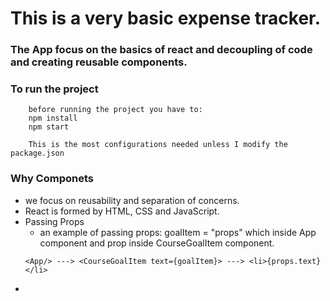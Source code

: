 # This is a very basic expense tracker.

### The App focus on the basics of react and decoupling of code and creating reusable components.

### To run the project

```
    before running the project you have to:
    npm install
    npm start

    This is the most configurations needed unless I modify the package.json
```

### Why Componets

- we focus on reusability and separation of concerns.
- React is formed by HTML, CSS and JavaScript.
- Passing Props
  - an example of passing props: goalItem = "props" which inside App component and prop inside CourseGoalItem component.
  ```
  <App/> ---> <CourseGoalItem text={goalItem}> ---> <li>{props.text}</li>

  ```
-

